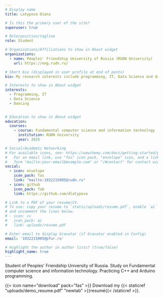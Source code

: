 ```yaml
---
# Display name
title: Latypova Diana

# Is this the primary user of the site?
superuser: true

# Role/position/tagline
role: Student

# Organizations/Affiliations to show in About widget
organizations:
  - name: Peoples' Friendship University of Russia (RUDN University)
    url: https://eng.rudn.ru/

# Short bio (displayed in user profile at end of posts)
bio: My research interests include programming, IT, Data Science and dancing.

# Interests to show in About widget
interests:
  - Programming, IT
  - Data Science
  - Dancing
  

# Education to show in About widget
education:
  courses:
    - course: Fundamental computer science and information technology
      institution: RUDN University
      year: 2025

# Social/Academic Networking
# For available icons, see: https://wowchemy.com/docs/getting-started/page-builder/#icons
#   For an email link, use "fas" icon pack, "envelope" icon, and a link in the
#   form "mailto:your-email@example.com" or "/#contact" for contact widget.
social:
  - icon: envelope
    icon_pack: fas
    link: "mailto:1032215005@rudn.ru"
  - icon: github
    icon_pack: fab
    link: https://github.com/dlatypova

# Link to a PDF of your resume/CV.
# To use: copy your resume to `static/uploads/resume.pdf`, enable `ai` icons in `params.toml`,
# and uncomment the lines below.
# - icon: cv
#   icon_pack: ai
#   link: uploads/resume.pdf

# Enter email to display Gravatar (if Gravatar enabled in Config)
email: '1032215005@pfur.ru'

# Highlight the author in author lists? (true/false)
highlight_name: true
---
```


Student of Peoples' Friendship University of Russia. Study on Fundamental computer science and information technology. Practicing C++ and Arduino programming.

{{< icon name="download" pack="fas" >}} Download my {{< staticref "uploads/demo_resume.pdf" "newtab" >}}resumé{{< /staticref >}}.
